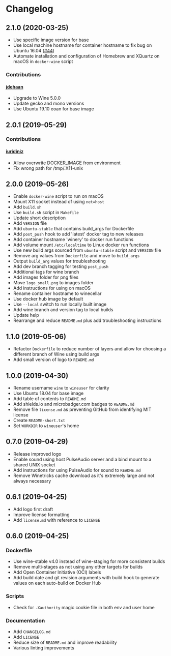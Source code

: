 # Changelog

## 2.1.0 (2020-03-25)

* Use specific image version for base
* Use local machine hostname for container hostname to fix bug on Ubuntu 16.04 ([#44](https://github.com/scottyhardy/docker-wine/issues/44))
* Automate installation and configuration of Homebrew and XQuartz on macOS in `docker-wine` script

### Contributions

#### [jdehaan](https://github.com/jdehaan)

* Upgrade to Wine 5.0.0
* Update gecko and mono versions
* Use Ubuntu 19.10 eoan for base image

## 2.0.1 (2019-05-29)

### Contributions

#### [iuridiniz](https://github.com/iuridiniz)

* Allow overwrite DOCKER_IMAGE from environment
* Fix wrong path for /tmp/.X11-unix

## 2.0.0 (2019-05-26)

* Enable `docker-wine` script to run on macOS
* Mount X11 socket instead of using `net=host`
* Add `build.sh`
* Use `build.sh` script in `Makefile`
* Update short description
* Add `VERSION` file
* Add `ubuntu-stable` that contains build_args for Dockerfile
* Add `post_push` hook to add 'latest' docker tag to new releases
* Add container hostname 'winery' to docker run functions
* Add volume mount `/etc/localtime` to Linux docker run functions
* Use new build args sourced from `ubuntu-stable` script and `VERSION` file
* Remove arg values from `Dockerfile` and move to `build_args`
* Output `build_arg` values for troubleshooting
* Add dev branch tagging for testing `post_push`
* Additional tags for wine branch
* Add images folder for png files
* Move `logo_small.png` to images folder
* Add instructions for using on macOS
* Rename container hostname to winecellar
* Use docker hub image by default
* Use `--local` switch to run locally built image
* Add wine branch and version tag to local builds
* Update help
* Rearrange and reduce `README.md` plus add troubleshooting instructions

## 1.1.0 (2019-05-06)

* Refactor `Dockerfile` to reduce number of layers and allow for choosing a different branch of Wine using build args
* Add small version of logo to `README.md`

## 1.0.0 (2019-04-30)

* Rename username `wine` to `wineuser` for clarity
* Use Ubuntu 18.04 for base image
* Add table of contents to `README.md`
* Add shields.io and microbadger.com badges to `README.md`
* Remove file `license.md` as preventing GitHub from identifying MIT license
* Create `README-short.txt`
* Set `WORKDIR` to `wineuser`'s home

## 0.7.0 (2019-04-29)

* Release improved logo
* Enable sound using host PulseAudio server and a bind mount to a shared UNIX socket
* Add instructions for using PulseAudio for sound to `README.md`
* Remove Winetricks cache download as it's extremely large and not always necessary

## 0.6.1 (2019-04-25)

* Add logo first draft
* Improve license formatting
* Add `license.md` with reference to `LICENSE`

## 0.6.0 (2019-04-25)

### Dockerfile

* Use wine-stable v4.0 instead of wine-staging for more consistent builds
* Remove multi-stages as not using any other targets for builds
* Add Open Container Initiative (OCI) labels
* Add build date and git revision arguments with build hook to generate values on each auto-build on Docker Hub

### Scripts

* Check for `.Xauthority` magic cookie file in both env and user home

### Documentation

* Add `CHANGELOG.md`
* Add `LICENSE`
* Reduce size of `README.md` and improve readability
* Various linting improvements
